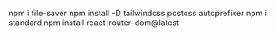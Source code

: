 npm i file-saver
npm install -D tailwindcss postcss autoprefixer
npm i standard
npm install react-router-dom@latest
